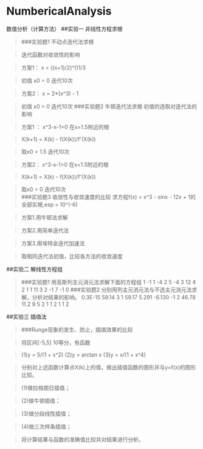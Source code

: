 # NumbericalAnalysis

数值分析（计算方法）
##实验一 非线性方程求根

>###实验题1 不动点迭代法求根

>迭代函数对收敛性的影响  

>方案1： x = ((x+1)/2)^()1/3  

>初值 x0 = 0   迭代10次  

>方案2： x = 2*(x^3) - 1  

>初值 x0 = 0  迭代10次
>###实验题2 牛顿迭代法求根
>初值的选取对迭代法的影响   

>方案1 ： x^3-x-1=0  在x=1.5附近的根  

>X(k+1) = X(k) - f(X(k))/f'(X(k))  

>取x0 = 1.5  迭代10次  

>方案2：  x^3-x-1=0  在x=1.5附近的根  

>X(k+1) = X(k) - f(X(k))/f'(X(k))  

>取x0 = 0  迭代10次  
>###实验题3 收敛性与收敛速度的比较
>求方程f(x) = x^3 - sinx - 12x + 1的全部实根,esp = 10^(-6)  

>方案1.用牛顿法求解  

>方案2.用简单迭代法  

>方案3.用埃特金迭代加速法  

>取相同迭代法初值，比较各方法的收敛速度  


##实验二 解线性方程组
>###实验题1 用高斯列主元消元法求解下面的方程组
			1  -1  1  -4   2
			5  -4  3  12   4
			2   1  1  11   3
			2  -1  7  -1   0
>###实验题2 分别用列主元消元法与不选主元消元法求解，分析对结果的影响。
			0.3E-15   59.14    3  1   59.17
			  5.291  -6.130   -1  2   46.78
			   11.2       9    5  2   1
                  1       2    1  1   2

##实验三 插值法
>###Runge现象的发生、防止，插值效果的比较  

>将区间[-5,5] 10等分，有函数  

>(1)y = 5/(1 + x^2)  (2)y = arctan x  (3)y = x/(1 + x^4)  

>分别对上述函数计算点X(k)上的值，做出插值函数的图形并与y=f(x)的图形比较。  

>(1)做拉格朗日插值；  

>(2)做牛顿插值；  

>(3)做分段线性插值；  

>(4)做三次样条插值；  

>将计算结果与函数的准确值比较并对结果进行分析。
